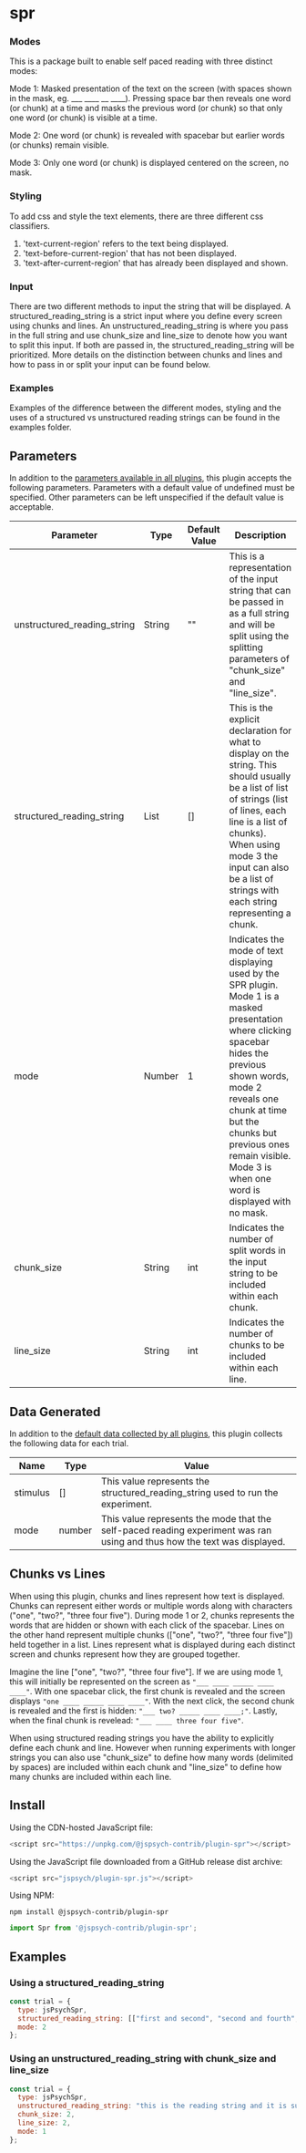 # spr

### Modes

This is a package built to enable self paced reading with three distinct modes:

Mode 1: Masked presentation of the text on the screen (with spaces shown in the mask, eg. ___ ____ __ ____). Pressing space bar then reveals one word (or chunk) at a time and masks the previous word (or chunk) so that only one word (or chunk) is visible at a time.

Mode 2: One word (or chunk) is revealed with spacebar but earlier words (or chunks) remain visible.

Mode 3: Only one word (or chunk) is displayed centered on the screen, no mask.

### Styling

To add css and style the text elements, there are three different css classifiers. 
  1. 'text-current-region' refers to the text being displayed.
  2. 'text-before-current-region' that has not been displayed.
  3. 'text-after-current-region' that has already been displayed and shown. 

### Input

There are two different methods to input the string that will be displayed. A structured_reading_string is a strict input where you define every screen using chunks and lines. An unstructured_reading_string is where you pass in the full string and use chunk_size and line_size to denote how you want to split this input. If both are passed in, the structured_reading_string will be prioritized. More details on the distinction between chunks and lines and how to pass in or split your input can be found below. 

### Examples

Examples of the difference between the different modes, styling and the uses of a structured vs unstructured reading strings can be found in the examples folder.

## Parameters

In addition to the [parameters available in all plugins](https://jspsych.org/latest/overview/plugins.md#parameters-available-in-all-plugins), this plugin accepts the following parameters. Parameters with a default value of undefined must be specified. Other parameters can be left unspecified if the default value is acceptable.

| Parameter           | Type             | Default Value      | Description                              |
| ------------------- | ---------------- | ------------------ | ---------------------------------------- |
| unstructured_reading_string | String           | ""             | This is a representation of the input string that can be passed in as a full string and will be split using the splitting parameters of "chunk_size" and "line_size". | 
| structured_reading_string | List           | []             | This is the explicit declaration for what to display on the string. This should usually be a list of list of strings (list of lines, each line is a list of chunks). When using mode 3 the input can also be a list of strings with each string representing a chunk. | 
| mode                | Number           | 1                  | Indicates the mode of text displaying used by the SPR plugin. Mode 1 is a masked presentation where clicking spacebar hides the previous shown words, mode 2 reveals one chunk at time but the chunks but previous ones remain visible. Mode 3 is when one word is displayed with no mask. |
| chunk_size | String           | int            | Indicates the number of split words in the input string to be included within each chunk. | 
| line_size | String           | int             | Indicates the number of chunks to be included within each line. | 


## Data Generated

In addition to the [default data collected by all plugins](https://jspsych.org/latest/overview/plugins.md#data-collected-by-all-plugins), this plugin collects the following data for each trial.

| Name      | Type    | Value                                    |
| --------- | ------- | ---------------------------------------- |
| stimulus  | []      | This value represents the structured_reading_string used to run the experiment. |
| mode      | number  | This value represents the mode that the self-paced reading experiment was ran using and thus how the text was displayed. |

## Chunks vs Lines

When using this plugin, chunks and lines represent how text is displayed. Chunks can represent either words or multiple words along with characters ("one", "two?", "three four five"). During mode 1 or 2, chunks represents the words that are hidden or shown with each click of the spacebar. Lines on the other hand represent multiple chunks (["one", "two?", "three four five"]) held together in a list. Lines represent what is displayed during each distinct screen and chunks represent how they are grouped together. 

Imagine the line ["one", "two?", "three four five"]. If we are using mode 1, this will initially be represented on the screen as `"___ ____ _____ ____ ____"`. With one spacebar click, the first chunk is revealed and the screen displays `"one ____ _____ ____ ____"`. With the next click, the second chunk is revealed and the first is hidden: `"___ two? _____ ____ ____;"`. Lastly, when the final chunk is revelead: `"___ ____ three four five"`.

When using structured reading strings you have the ability to explicitly define each chunk and line. However when running experiments with longer strings you can also use "chunk_size" to define how many words (delimited by spaces) are included within each chunk and "line_size" to define how many chunks are included within each line.

## Install

Using the CDN-hosted JavaScript file:

```js
<script src="https://unpkg.com/@jspsych-contrib/plugin-spr"></script>
```

Using the JavaScript file downloaded from a GitHub release dist archive:

```js
<script src="jspsych/plugin-spr.js"></script>
```

Using NPM:

```
npm install @jspsych-contrib/plugin-spr
```

```js
import Spr from '@jspsych-contrib/plugin-spr';
```

## Examples

### Using a structured_reading_string 

```javascript
const trial = {
  type: jsPsychSpr,
  structured_reading_string: [["first and second", "second and fourth", "third"], ["fifth", "sixth", "seventh"], ["eighth", "ninth", "tenth"]],
  mode: 2
};
```

### Using an unstructured_reading_string with chunk_size and line_size

```javascript 
const trial = {
  type: jsPsychSpr,
  unstructured_reading_string: "this is the reading string and it is super super long, i wonder what will be coming next.",
  chunk_size: 2,
  line_size: 2,
  mode: 1
};
```

